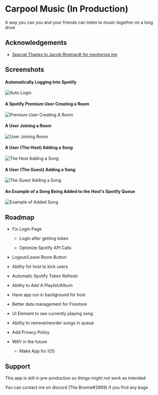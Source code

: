 # Carpool Music (In Production)

A way you can you and your friends can listen to music together on a long drive
## Acknowledgements

 - [Special Thanks to Jacob Rinehardt for mentoring me](https://github.com/Rinehardtjacob)
## Screenshots

#### Automatically Logging Into Spotify

![Auto Login](https://www.thebromie.com/CarpoolMusic/Login.gif)

#### A Spotify Premium User Creating a Room

![Premium User Creating A Room](https://www.thebromie.com/CarpoolMusic/Create%20Room.gif)

#### A User Joining a Room

![User Joining Room](https://www.thebromie.com/CarpoolMusic/Join%20Room.gif)

#### A User (The Host) Adding a Song

![The Host Adding a Song](https://www.thebromie.com/CarpoolMusic/Host%20Add%20Song.gif)

#### A User (The Guest) Adding a Song

![The Guest Adding a Song](https://www.thebromie.com/CarpoolMusic/Guest%20Add%20Song.gif)

#### An Example of a Song Being Added to the Host's Spotify Queue

![Example of Added Song](https://www.thebromie.com/CarpoolMusic/Song%20Added.gif)
## Roadmap

- Fix Login Page

    - Login after getting token
    
    - Optimize Spotify API Calls
    
- Logout/Leave Room Button

- Ability for host to kick users

- Automatic Spotify Token Refresh

- Ability to Add A Playlist/Album

- Have app run in background for host

- Better data management for Firestore

- UI Element to see currently playing song

- Ability to remove/reorder songs in queue

- Add Privacy Policy

- WAY in the future

    - Make App for IOS
## Support

This app is still in pre-production so things might not work as intended

You can contact me on discord (The Bromie#2669) if you find any bugs
